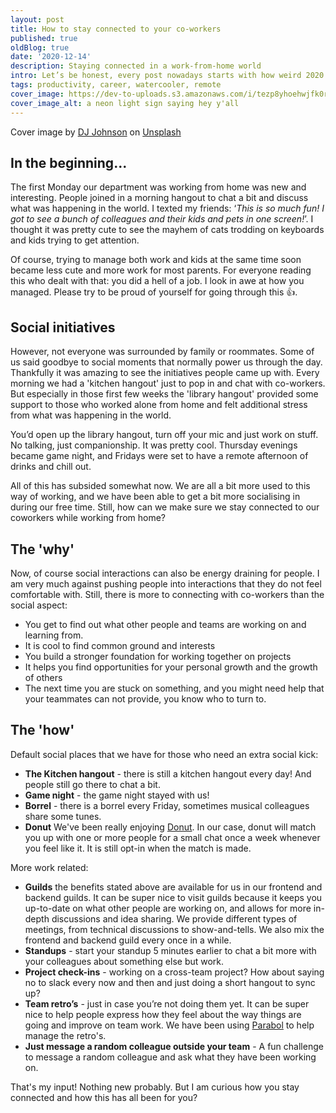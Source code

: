 ```yaml
---
layout: post
title: How to stay connected to your co-workers
published: true
oldBlog: true
date: '2020-12-14'
description: Staying connected in a work-from-home world
intro: Let’s be honest, every post nowadays starts with how weird 2020 has been. So I am doing the same; it’s been weird. There. Having been working from home full-time since March, it has been both a productivity booster and an isolating experience. Especially in the beginning.
tags: productivity, career, watercooler, remote
cover_image: https://dev-to-uploads.s3.amazonaws.com/i/tezp8yhoehwjfk0ryhhg.jpg
cover_image_alt: a neon light sign saying hey y'all
---
```

Cover image by [DJ Johnson](https://unsplash.com/@dj_johns1?utm_source=unsplash&amp;utm_medium=referral&amp;utm_content=creditCopyText) on [Unsplash](https://unsplash.com/@dj_johns1?utm_source=unsplash&amp;utm_medium=referral&amp;utm_content=creditCopyText)

## In the beginning...

The first Monday our department was working from home was new and interesting. People joined in a morning hangout to chat a bit and discuss what was happening in the world. I texted my friends: ‘*This is so much fun! I got to see a bunch of colleagues and their kids and pets in one screen!*’. I thought it was pretty cute to see the mayhem of cats trodding on keyboards and kids trying to get attention.

Of course, trying to manage both work and kids at the same time soon became less cute and more work for most parents. For everyone reading this who dealt with that: you did a hell of a job. I look in awe at how you managed. Please try to be proud of yourself for going through this 👍.

## Social initiatives

However, not everyone was surrounded by family or roommates. Some of us said goodbye to social moments that normally power us through the day. Thankfully it was amazing to see the initiatives people came up with. Every morning we had a 'kitchen hangout' just to pop in and chat with co-workers. But especially in those first few weeks the 'library hangout' provided some support to those who worked alone from home and felt additional stress from what was happening in the world.

You’d open up the library hangout, turn off your mic and just work on stuff. No talking, just companionship. It was pretty cool. Thursday evenings became game night, and Fridays were set to have a remote afternoon of drinks and chill out.

All of this has subsided somewhat now. We are all a bit more used to this way of working, and we have been able to get a bit more socialising in during our free time. Still, how can we make sure we stay connected to our coworkers while working from home?

## The 'why'

Now, of course social interactions can also be energy draining for people. I am very much against pushing people into interactions that they do not feel comfortable with. Still, there is more to connecting with co-workers than the social aspect:

- You get to find out what other people and teams are working on and learning from.
- It is cool to find common ground and interests
- You build a stronger foundation for working together on projects
- It helps you find opportunities for your personal growth and the growth of others
- The next time you are stuck on something, and you might need help that your teammates can not provide, you know who to turn to.

## The 'how'

Default social places that we have for those who need an extra social kick:

- **The Kitchen hangout** - there is still a kitchen hangout every day! And people still go there to chat a bit.
- **Game night** - the game night stayed with us!
- **Borrel** - there is a borrel every Friday, sometimes musical colleagues share some tunes.
- **Donut** We've been really enjoying [Donut](https://www.donut.com/). In our case, donut will match you up with one or more people for a small chat once a week whenever you feel like it. It is still opt-in when the match is made.

More work related:

- **Guilds** the benefits stated above are available for us in our frontend and backend guilds. It can be super nice to visit guilds because it keeps you up-to-date on what other people are working on, and allows for more in-depth discussions and idea sharing. We provide different types of meetings, from technical discussions to show-and-tells. We also mix the frontend and backend guild every once in a while.
- **Standups** - start your standup 5 minutes earlier to chat a bit more with your colleagues about something else but work.
- **Project check-ins** - working on a cross-team project? How about saying no to slack every now and then and just doing a short hangout to sync up?
- **Team retro’s** - just in case you’re not doing them yet. It can be super nice to help people express how they feel about the way things are going and improve on team work. We have been using [Parabol](https://www.parabol.co/) to help manage the retro's.
- **Just message a random colleague outside your team** - A fun challenge to message a random colleague and ask what they have been working on.

That's my input! Nothing new probably. But I am curious how you stay connected and how this has all been for you?
